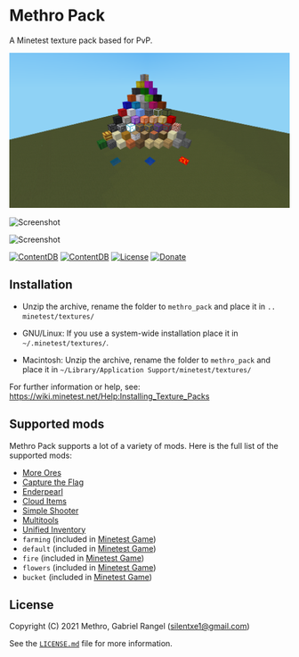 # Methro Pack

A Minetest texture pack based for PvP.

![Screenshot](https://raw.githubusercontent.com/Methro/methro_pack/main/screenshot.png)

![Screenshot](https://content.minetest.net/uploads/GQov0wHZhD.png)

![Screenshot](https://content.minetest.net/uploads/uVbeTzaew6.png)

[![ContentDB](https://content.minetest.net/packages/Methro/methro_pack/shields/title/)](https://content.minetest.net/packages/Methro/methro_pack/)
[![ContentDB](https://content.minetest.net/packages/Methro/methro_pack/shields/downloads/)](https://content.minetest.net/packages/Methro/methro_pack/)
[![License](https://licensebuttons.net/l/by-sa/4.0/88x31.png)](https://creativecommons.org/licenses/by-sa/4.0/)
[![Donate](https://liberapay.com/assets/widgets/donate.svg)](https://liberapay.com/Methro/donate)

## Installation

- Unzip the archive, rename the folder to `methro_pack` and
    place it in `.. minetest/textures/`

- GNU/Linux: If you use a system-wide installation place
    it in `~/.minetest/textures/`.

- Macintosh: Unzip the archive, rename the folder to `methro_pack` and
    place it in `~/Library/Application Support/minetest/textures/`

For further information or help, see:\
<https://wiki.minetest.net/Help:Installing_Texture_Packs>

## Supported mods

Methro Pack supports a lot of a variety of mods.
Here is the full list of the supported mods:

- [More Ores](https://github.com/minetest-mods/moreores)
- [Capture the Flag](https://github.com/MT-CTF/capturetheflag)
- [Enderpearl](https://gitlab.com/zughy-friends-minetest/enderpearl)
- [Cloud Items](https://github.com/minetest-mods/cloud_items)
- [Simple Shooter](https://github.com/stujones11/shooter)
- [Multitools](https://github.com/ChimneySwift/multitools)
- [Unified Inventory](https://github.com/minetest-mods/unified_inventory)
- `farming` (included in [Minetest Game](https://github.com/minetest/minetest_game))
- `default` (included in [Minetest Game](https://github.com/minetest/minetest_game))
- `fire` (included in [Minetest Game](https://github.com/minetest/minetest_game))
- `flowers` (included in [Minetest Game](https://github.com/minetest/minetest_game))
- `bucket` (included in [Minetest Game](https://github.com/minetest/minetest_game))

## License

Copyright (C) 2021 Methro, Gabriel Rangel (silentxe1@gmail.com)

See the [`LICENSE.md`](https://github.com/Methro/methro_pack/blob/main/LICENSE.md) file for more information.

